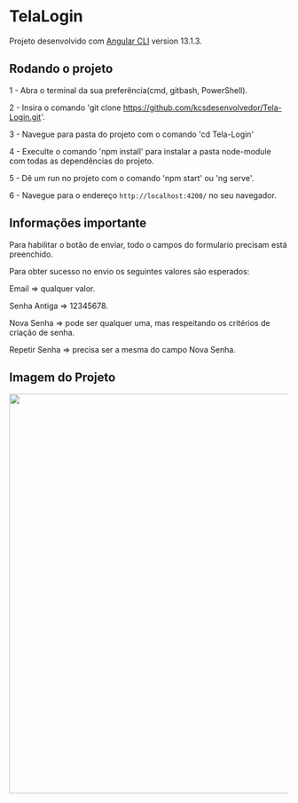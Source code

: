 # TelaLogin

Projeto desenvolvido com [Angular CLI](https://github.com/angular/angular-cli) version 13.1.3.

## Rodando o projeto

1 - Abra o terminal da sua preferência(cmd, gitbash, PowerShell).

2 - Insira o comando 'git clone https://github.com/kcsdesenvolvedor/Tela-Login.git'.

3 - Navegue para pasta do projeto com o comando 'cd Tela-Login'

4 - Execulte o comando 'npm install' para instalar a pasta node-module com todas as dependências do projeto.

5 - Dê um run no projeto com o comando 'npm start' ou 'ng serve'.

6 - Navegue para o endereço `http://localhost:4200/` no seu navegador.

## Informações importante

Para habilitar o botão de enviar, todo o campos do formulario precisam está preenchido.

Para obter sucesso no envio os seguintes valores são esperados:

Email => qualquer valor.

Senha Antiga => 12345678.

Nova Senha => pode ser qualquer uma, mas respeitando os critérios de criação de senha.

Repetir Senha => precisa ser a mesma do campo Nova Senha.

## Imagem do Projeto

<p>
  <img width = "960px" height = "720px" src="src/assets/imagemProjeto.png" />
</p>


